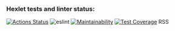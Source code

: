 ### Hexlet tests and linter status:
[![Actions Status](https://github.com/xaarxus/frontend-project-lvl3/workflows/hexlet-check/badge.svg)](https://github.com/xaarxus/frontend-project-lvl3/actions)
![eslint](https://github.com/xaarxus/frontend-project-lvl3/workflows/eslint/badge.svg)
[![Maintainability](https://api.codeclimate.com/v1/badges/8fbd7b99a43ab77f70f0/maintainability)](https://codeclimate.com/github/xaarxus/frontend-project-lvl3/maintainability)
[![Test Coverage](https://api.codeclimate.com/v1/badges/8fbd7b99a43ab77f70f0/test_coverage)](https://codeclimate.com/github/xaarxus/frontend-project-lvl3/test_coverage)
<a src="rss-8m7aj2d34.vercel.app">RSS</a>
